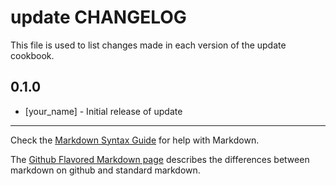 update CHANGELOG
================

This file is used to list changes made in each version of the update cookbook.

0.1.0
-----
- [your_name] - Initial release of update

- - -
Check the [Markdown Syntax Guide](http://daringfireball.net/projects/markdown/syntax) for help with Markdown.

The [Github Flavored Markdown page](http://github.github.com/github-flavored-markdown/) describes the differences between markdown on github and standard markdown.
